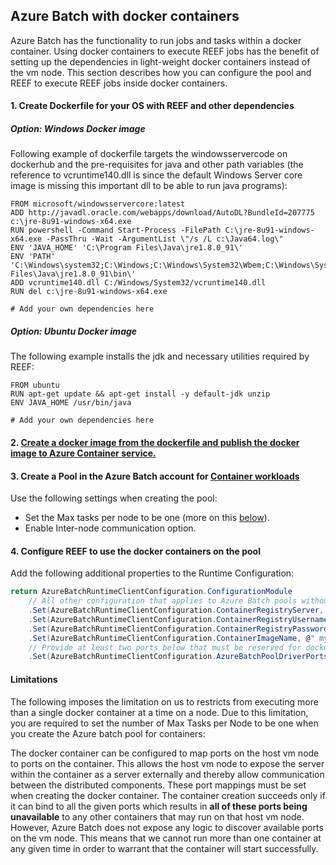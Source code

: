 ## Azure Batch with docker containers
Azure Batch has the functionality to run jobs and tasks within a docker container. Using docker containers to execute REEF jobs has the benefit of setting up the dependencies in light-weight docker containers instead of the vm node. This section describes how you can configure the pool and REEF to execute REEF jobs inside docker containers.

####	1. Create Dockerfile for your OS with REEF and other dependencies 
##### Option: Windows Docker image

Following example of dockerfile targets the windowsservercode on dockerhub and the pre-requisites for java and other path variables (the reference to vcruntime140.dll is since the default Windows Server core image is missing this important dll to be able to run java programs):

````
FROM microsoft/windowsservercore:latest
ADD http://javadl.oracle.com/webapps/download/AutoDL?BundleId=207775 c:\jre-8u91-windows-x64.exe
RUN powershell -Command Start-Process -FilePath C:\jre-8u91-windows-x64.exe -PassThru -Wait -ArgumentList \"/s /L c:\Java64.log\"
ENV 'JAVA_HOME' 'C:\Program Files\Java\jre1.8.0_91\'
ENV 'PATH' 'C:\Windows\system32;C:\Windows;C:\Windows\System32\Wbem;C:\Windows\System32\WindowsPowerShell\v1.0\;C:\Users\ContainerAdministrator\AppData\Local\Microsoft\WindowsApps;C:\Program Files\Java\jre1.8.0_91\bin\'
ADD vcruntime140.dll C:/Windows/System32/vcruntime140.dll
RUN del c:\jre-8u91-windows-x64.exe

# Add your own dependencies here
````

##### Option: Ubuntu Docker image

The following example installs the jdk and necessary utilities required by REEF:
````
FROM ubuntu
RUN apt-get update && apt-get install -y default-jdk unzip
ENV JAVA_HOME /usr/bin/java

# Add your own dependencies here
````

#### 2. [Create a docker image from the dockerfile and publish the docker image to Azure Container service.](https://docs.microsoft.com/en-us/azure/container-service/kubernetes/container-service-tutorial-kubernetes-prepare-acr)

#### 3. Create a Pool in the Azure Batch account for [Container workloads](https://docs.microsoft.com/en-us/azure/batch/batch-docker-container-workloads)  
Use the following settings when creating the pool:  
*	Set the Max tasks per node to be one (more on this [below](#Limitations)).  
*	Enable Inter-node communication option.

#### 4. Configure REEF to use the docker containers on the pool
Add the following additional properties to the Runtime Configuration:  

````csharp
return AzureBatchRuntimeClientConfiguration.ConfigurationModule
    // All other configuration that applies to Azure Batch pools without containers is also required here. The following is additional configuration that is required.
    .Set(AzureBatchRuntimeClientConfiguration.ContainerRegistryServer, @" mycontainerservice.azurecr.io")
    .Set(AzureBatchRuntimeClientConfiguration.ContainerRegistryUsername, @"<registry name from container service – Access Keys section>")
    .Set(AzureBatchRuntimeClientConfiguration.ContainerRegistryPassword, @"<password from container service – Access Keys section>")
    .Set(AzureBatchRuntimeClientConfiguration.ContainerImageName, @" mycontainerservice.azurecr.io/mydockerimage")
    // Provide at least two ports below that must be reserved for docker container execution on the vm nodes.
    .Set(AzureBatchRuntimeClientConfiguration.AzureBatchPoolDriverPortsList, new List<string> { "2000", "2001" };)
````

#### Limitations
The following imposes the limitation on us to restricts from executing more than a single docker container at a time on a node. Due to this limitation, you are required to set the number of Max Tasks per Node to be one when you create the Azure batch pool for containers:  
 
 The docker container can be configured to map ports on the host vm node to ports on the container. This allows the host vm node to expose the server within the container as a server externally and thereby allow communication between the distributed components. These port mappings must be set when creating the docker container. The container creation succeeds only if it can bind to all the given ports which results in **all of these ports being unavailable** to any other containers that may run on that host vm node. However, Azure Batch does not expose any logic to discover available ports on the vm node. This means that we cannot run more than one container at any given time in order to warrant that the container will start successfully.
